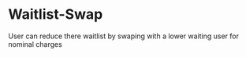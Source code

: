 # Waitlist-Swap
User can reduce there waitlist by swaping with a lower waiting user for nominal charges
